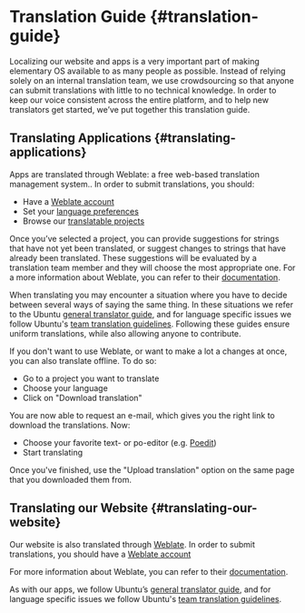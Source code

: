 # Translation Guide {#translation-guide}

Localizing our website and apps is a very important part of making elementary OS available to as many people as possible. Instead of relying solely on an internal translation team, we use crowdsourcing so that anyone can submit translations with little to no technical knowledge. In order to keep our voice consistent across the entire platform, and to help new translators get started, we’ve put together this translation guide.

## Translating Applications {#translating-applications}

Apps are translated through Weblate: a free web-based translation management system.. In order to submit translations, you should:

* Have a [Weblate account](https://l10n.elementary.io/accounts/register/)
* Set your [language preferences](https://l10n.elementary.io/accounts/profile/)
* Browse our [translatable projects](https://l10n.elementary.io/projects/)

Once you’ve selected a project, you can provide suggestions for strings that have not yet been translated, or suggest changes to strings that have already been translated. These suggestions will be evaluated by a translation team member and they will choose the most appropriate one. For a more information about Weblate, you can refer to their [documentation](https://docs.weblate.org/en/weblate-2.15/index.html).

When translating you may encounter a situation where you have to decide between several ways of saying the same thing. In these situations we refer to the Ubuntu [general translator guide](https://help.launchpad.net/Translations/Guide), and for language specific issues we follow Ubuntu's [team translation guidelines](https://translations.launchpad.net/+groups/ubuntu-translators). Following these guides ensure uniform translations, while also allowing anyone to contribute.

If you don't want to use Weblate, or want to make a lot a changes at once, you can also translate offline. To do so:

* Go to a project you want to translate
* Choose your language
* Click on "Download translation"

You are now able to request an e-mail, which gives you the right link to download the translations. Now:

* Choose your favorite text- or po-editor (e.g. [Poedit](https://apps.ubuntu.com/cat/applications//poedit/))
* Start translating

Once you've finished, use the "Upload translation" option on the same page that you downloaded them from.

## Translating our Website {#translating-our-website}

Our website is also translated through [Weblate](https://l10n.elementary.io/projects/website/). In order to submit translations, you should have a [Weblate account](https://l10n.elementary.io/accounts/register/)

For more information about Weblate, you can refer to their [documentation](https://docs.weblate.org/en/latest/).

As with our apps, we follow Ubuntu’s [general translator guide](https://help.launchpad.net/Translations/Guide), and for language specific issues we follow Ubuntu's [team translation guidelines](https://translations.launchpad.net/+groups/ubuntu-translators).
